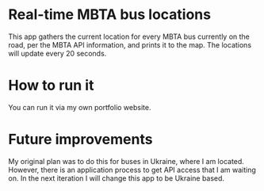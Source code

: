 # Real-time MBTA bus locations
This app gathers the current location for every MBTA bus currently on the road, per the MBTA API information, and prints it to the map. The locations will update every 20 seconds.

# How to run it
You can run it via my own portfolio website.

# Future improvements
My original plan was to do this for buses in Ukraine, where I am located. However, there is an application process to get API access that I am waiting on. In the next iteration I will change this app to be Ukraine based.
